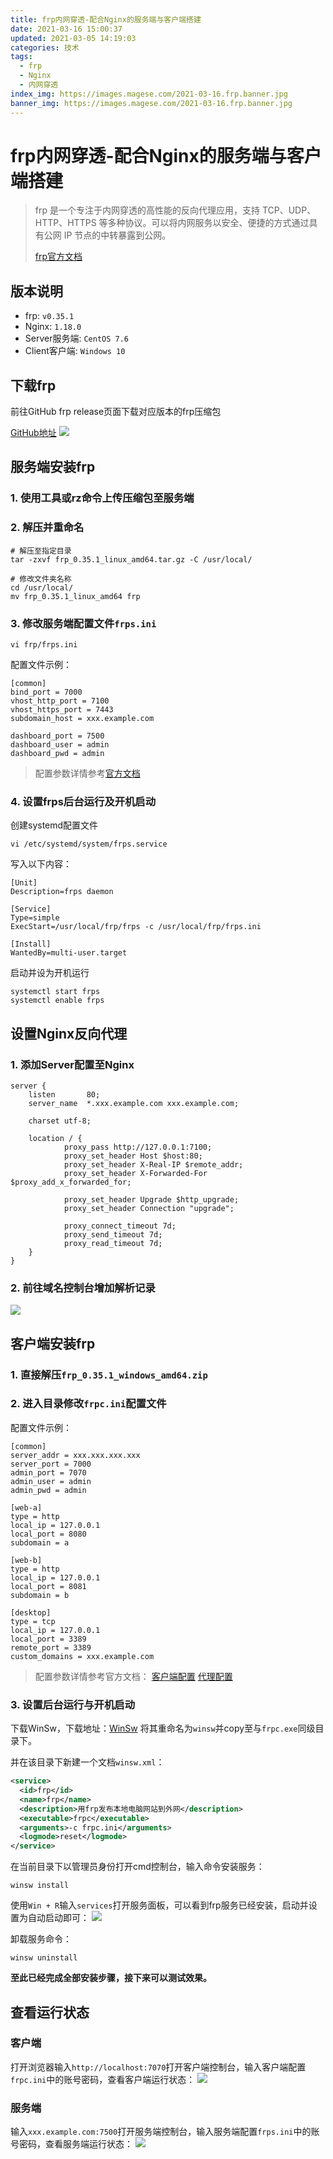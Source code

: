 ```yaml
---
title: frp内网穿透-配合Nginx的服务端与客户端搭建
date: 2021-03-16 15:00:37
updated: 2021-03-05 14:19:03
categories: 技术
tags:
  - frp
  - Nginx
  - 内网穿透
index_img: https://images.magese.com/2021-03-16.frp.banner.jpg
banner_img: https://images.magese.com/2021-03-16.frp.banner.jpg
---
```


# frp内网穿透-配合Nginx的服务端与客户端搭建

> frp 是一个专注于内网穿透的高性能的反向代理应用，支持 TCP、UDP、HTTP、HTTPS 等多种协议。可以将内网服务以安全、便捷的方式通过具有公网 IP 节点的中转暴露到公网。
> 
> [frp官方文档](https://gofrp.org/docs)


## 版本说明

- frp: `v0.35.1`
- Nginx: `1.18.0`
- Server服务端: `CentOS 7.6`
- Client客户端: `Windows 10`


## 下载frp

前往GitHub frp release页面下载对应版本的frp压缩包

[GitHub地址](https://github.com/fatedier/frp/releases)
![](https://images.magese.com/2021-03-16.frp.01.png)


## 服务端安装frp

### 1. 使用工具或rz命令上传压缩包至服务端

### 2. 解压并重命名

```shell
# 解压至指定目录
tar -zxvf frp_0.35.1_linux_amd64.tar.gz -C /usr/local/

# 修改文件夹名称
cd /usr/local/
mv frp_0.35.1_linux_amd64 frp
```

### 3. 修改服务端配置文件`frps.ini`

```shell
vi frp/frps.ini
```

配置文件示例：

```
[common]
bind_port = 7000
vhost_http_port = 7100
vhost_https_port = 7443
subdomain_host = xxx.example.com

dashboard_port = 7500
dashboard_user = admin
dashboard_pwd = admin
```

> 配置参数详情参考[官方文档](https://gofrp.org/docs/reference/server-configures/)


### 4. 设置frps后台运行及开机启动

创建systemd配置文件

```shell
vi /etc/systemd/system/frps.service
```

写入以下内容：

```
[Unit]
Description=frps daemon

[Service]
Type=simple
ExecStart=/usr/local/frp/frps -c /usr/local/frp/frps.ini

[Install]
WantedBy=multi-user.target
```

启动并设为开机运行

```shell
systemctl start frps
systemctl enable frps
```


## 设置Nginx反向代理

### 1. 添加Server配置至Nginx

```
server {
    listen       80;
    server_name  *.xxx.example.com xxx.example.com;

    charset utf-8;

    location / {
            proxy_pass http://127.0.0.1:7100; 
            proxy_set_header Host $host:80;
            proxy_set_header X-Real-IP $remote_addr;
            proxy_set_header X-Forwarded-For $proxy_add_x_forwarded_for;

            proxy_set_header Upgrade $http_upgrade;
            proxy_set_header Connection "upgrade";

            proxy_connect_timeout 7d;
            proxy_send_timeout 7d;
            proxy_read_timeout 7d;
    }
}
```

### 2. 前往域名控制台增加解析记录

![](https://images.magese.com/2021-03-16.frp.02.png)


## 客户端安装frp

### 1. 直接解压`frp_0.35.1_windows_amd64.zip`

### 2. 进入目录修改`frpc.ini`配置文件

配置文件示例：

```
[common]
server_addr = xxx.xxx.xxx.xxx
server_port = 7000
admin_port = 7070
admin_user = admin
admin_pwd = admin

[web-a]
type = http
local_ip = 127.0.0.1
local_port = 8080
subdomain = a

[web-b]
type = http
local_ip = 127.0.0.1
local_port = 8081
subdomain = b

[desktop]
type = tcp
local_ip = 127.0.0.1
local_port = 3389
remote_port = 3389
custom_domains = xxx.example.com
```

> 配置参数详情参考官方文档：
> [客户端配置](https://gofrp.org/docs/reference/client-configures/)
> [代理配置](https://gofrp.org/docs/reference/proxy/)

### 3. 设置后台运行与开机启动

下载WinSw，下载地址：[WinSw](https://github.com/kohsuke/winsw/releases)
将其重命名为`winsw`并copy至与`frpc.exe`同级目录下。

并在该目录下新建一个文档`winsw.xml`：

```xml
<service>  
  <id>frp</id>  
  <name>frp</name>  
  <description>用frp发布本地电脑网站到外网</description>  
  <executable>frpc</executable>  
  <arguments>-c frpc.ini</arguments>  
  <logmode>reset</logmode>
</service>
```

在当前目录下以管理员身份打开cmd控制台，输入命令安装服务：
```
winsw install
```

使用`Win + R`输入`services`打开服务面板，可以看到frp服务已经安装，启动并设置为自动启动即可：
![](https://images.magese.com/2021-03-16.frp.03.png)

卸载服务命令：
```
winsw uninstall
```

**至此已经完成全部安装步骤，接下来可以测试效果。**


## 查看运行状态

### 客户端

打开浏览器输入`http://localhost:7070`打开客户端控制台，输入客户端配置`frpc.ini`中的账号密码，查看客户端运行状态：
![](https://images.magese.com/2021-03-16.frp.04.png)

### 服务端

输入`xxx.example.com:7500`打开服务端控制台，输入服务端配置`frps.ini`中的账号密码，查看服务端运行状态：
![](https://images.magese.com/2021-03-16.frp.05.png)
